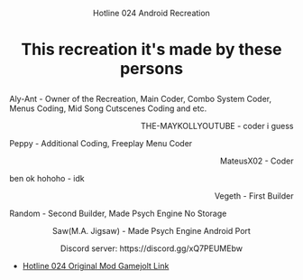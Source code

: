 <p align="center">Hotline 024 Android Recreation

# <p align="center">This recreation it's made by these persons

<p align="left">Aly-Ant - Owner of the Recreation, Main Coder, Combo System Coder, Menus Coding, Mid Song Cutscenes Coding and etc.

<p align="right">THE-MAYKOLLYOUTUBE - coder i guess

<p align="left">Peppy - Additional Coding, Freeplay Menu Coder

<p align="right">MateusX02 - Coder

<p align="left">ben ok hohoho - idk

<p align="right">Vegeth - First Builder

<p align="left">Random - Second Builder, Made Psych Engine No Storage

<p align="center">Saw(M.A. Jigsaw) - Made Psych Engine Android Port

<p align="center">Discord server: https://discord.gg/xQ7PEUMEbw

* [Hotline 024 Original Mod Gamejolt Link](https://gamejolt.com/games/FNFh024/645043)
